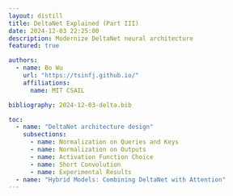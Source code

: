 ```yaml
---
layout: distill
title: DeltaNet Explained (Part III)
date: 2024-12-03 22:25:00
description: Modernize DeltaNet neural architecture 
featured: true

authors:
  - name: Bo Wu
    url: "https://tsinfj.github.io/"
    affiliations:
      name: MIT CSAIL

bibliography: 2024-12-03-delta.bib

toc:
  - name: "DeltaNet architecture design"
    subsections:
      - name: Normalization on Queries and Keys
      - name: Normalization on Outputs
      - name: Activation Function Choice
      - name: Short Convolution
      - name: Experimental Results
  - name: "Hybrid Models: Combining DeltaNet with Attention"
---
```

